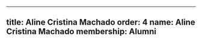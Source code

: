 ---
  title: Aline Cristina Machado
  order: 4
  name: Aline Cristina Machado
  membership: Alumni
  ---
  